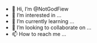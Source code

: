 - 👋 Hi, I’m @NotGodFiew
- 👀 I’m interested in ...
- 🌱 I’m currently learning ...
- 💞️ I’m looking to collaborate on ...
- 📫 How to reach me ...

<!---
NotGodFiew/NotGodFiew is a ✨ special ✨ repository because its `README.md` (this file) appears on your GitHub profile.
You can click the Preview link to take a look at your changes.
--->
